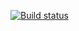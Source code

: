 [![Build status](https://ci.appveyor.com/api/projects/status/sm8wnqpejnq96390?svg=true)](https://ci.appveyor.com/project/ahtimir/hw-4-unit)

